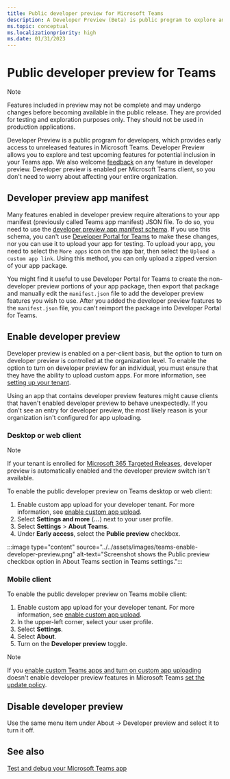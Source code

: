 ```yaml
---
title: Public developer preview for Microsoft Teams
description: A Developer Preview (Beta) is public program to explore and test upcoming features for potential inclusion in your Microsoft Teams app.
ms.topic: conceptual
ms.localizationpriority: high
ms.date: 01/31/2023
---
```

# Public developer preview for Teams

>[!NOTE]
>Features included in preview may not be complete and may undergo changes before becoming available in the public release. They are provided for testing and exploration purposes only. They should not be used in production applications.

Developer Preview is a public program for developers, which provides early access to unreleased features in Microsoft Teams. Developer Preview allows you to explore and test upcoming features for potential inclusion in your Teams app. We also welcome [feedback](~/feedback.md) on any feature in developer preview. Developer preview is enabled per Microsoft Teams client, so you don't need to worry about affecting your entire organization.

## Developer preview app manifest

Many features enabled in developer preview require alterations to your app manifest (previously called Teams app manifest) JSON file. To do so, you need to use the [developer preview app manifest  schema](~/resources/schema/manifest-schema-dev-preview.md). If you use this schema, you can't use [Developer Portal for Teams](~/concepts/build-and-test/teams-developer-portal.md) to make these changes, nor you can use it to upload your app for testing. To upload your app, you need to select the `More apps` icon on the app bar, then select the `Upload a custom app link`. Using this method, you can only upload a zipped version of your app package.

You might find it useful to use Developer Portal for Teams to create the non-developer preview portions of your app package, then export that package and manually edit the `manifest.json` file to add the developer preview features you wish to use. After you added the developer preview features to the `manifest.json` file, you can't reimport the package into Developer Portal for Teams.

## Enable developer preview

Developer preview is enabled on a per-client basis, but the option to turn on developer preview is controlled at the organization level. To enable the option to turn on developer preview for an individual, you must ensure that they have the ability to upload custom apps. For more information, see [setting up your tenant](~/concepts/build-and-test/prepare-your-o365-tenant.md).

Using an app that contains developer preview features might cause clients that haven't enabled developer preview to behave unexpectedly. If you don't see an entry for developer preview, the most likely reason is your organization isn't configured for app uploading.

### Desktop or web client

> [!NOTE]
> If your tenant is enrolled for [Microsoft 365 Targeted Releases](/microsoft-365/admin/manage/release-options-in-office-365), developer preview is automatically enabled and the developer preview switch isn't available.

To enable the public developer preview on Teams desktop or web client:

1. Enable custom app upload for your developer tenant. For more information, see [enable custom app upload](../../concepts/build-and-test/prepare-your-o365-tenant.md#enable-custom-teams-apps-and-turn-on-custom-app-uploading).
1. Select **Settings and more** (**...**) next to your user profile.
1. Select **Settings** > **About Teams**.
1. Under **Early access**, select the **Public preview** checkbox.

:::image type="content" source="../../assets/images/teams-enable-developer-preview.png" alt-text="Screenshot shows the Public preview checkbox option in About Teams section in Teams settings.":::

### Mobile client

To enable the public developer preview on Teams mobile client:

1. Enable custom app upload for your developer tenant. For more information, see [enable custom app upload](../../concepts/build-and-test/prepare-your-o365-tenant.md#enable-custom-teams-apps-and-turn-on-custom-app-uploading).
1. In the upper-left corner, select your user profile.
1. Select **Settings**.
1. Select **About**.
1. Turn on the **Developer preview** toggle.

> [!NOTE]
> If you [enable custom Teams apps and turn on custom app uploading](../../concepts/build-and-test/prepare-your-o365-tenant.md#enable-custom-teams-apps-and-turn-on-custom-app-uploading) doesn't enable developer preview features in Microsoft Teams [set the update policy](/MicrosoftTeams/public-preview-doc-updates#set-the-update-policy).

## Disable developer preview

Use the same menu item under About → Developer preview and select it to turn it off.

## See also

[Test and debug your Microsoft Teams app](~/concepts/build-and-test/debug.md)
